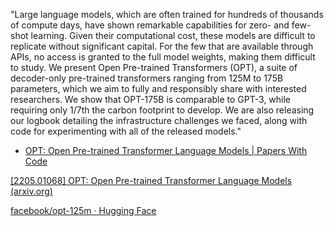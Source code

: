 
"Large language models, which are often trained for hundreds of thousands of compute days, have shown remarkable capabilities for zero- and few-shot learning. Given their computational cost, these models are difficult to replicate without significant capital. For the few that are available through APIs, no access is granted to the full model weights, making them difficult to study. We present Open Pre-trained Transformers (OPT), a suite of decoder-only pre-trained transformers ranging from 125M to 175B parameters, which we aim to fully and responsibly share with interested researchers. We show that OPT-175B is comparable to GPT-3, while requiring only 1/7th the carbon footprint to develop. We are also releasing our logbook detailing the infrastructure challenges we faced, along with code for experimenting with all of the released models."

- [OPT: Open Pre-trained Transformer Language Models | Papers With Code](https://paperswithcode.com/paper/opt-open-pre-trained-transformer-language)



[[2205.01068] OPT: Open Pre-trained Transformer Language Models (arxiv.org)](https://arxiv.org/abs/2205.01068)

[facebook/opt-125m · Hugging Face](https://huggingface.co/facebook/opt-125m)

